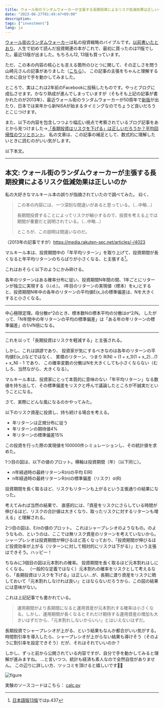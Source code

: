 ```yaml
---
title: ウォール街のランダムウォーカーが主張する長期投資によるリスク低減効果は正しいのか
date: "2023-06-27T01:49:47+09:00"
description:
tags: ["investment"]
lang: ja
---
```


[ウォール街のランダムウォーカー](https://www.amazon.co.jp/dp/4296115871)は私の投資戦略のバイブルです。[以前書いたとおり](../20230108-review-home-economics-textbook/#%E8%B3%87%E7%94%A3%E9%81%8B%E7%94%A8%E3%83%91%E3%83%BC%E3%82%BD%E3%83%8A%E3%83%AB%E3%83%95%E3%82%A1%E3%82%A4%E3%83%8A%E3%83%B3%E3%82%B9%E3%81%AB%E3%81%A4%E3%81%84%E3%81%A6)、人生で初めて読んだ投資関連の本がこれで、最初に買ったのは11版でした。最近13版が出ました。もちろん12, 13版も買っています。

ただ、この本の内容の核心とも言える箇所のひとつに関して、その正しさを問う山崎元さんの記事がありました（[こちら](https://media.rakuten-sec.net/articles/-/4023)）。
この記事の主張をちゃんと理解するために自分で手を動かしてみました。

ところで、実はこれは2年前のFacebookに投稿したものです。やっとブログに成仏させます。かなり熟成が進んでしまっていますが（そもそも上記の記事が書かれたのが2013年）、最近ウォール街のランダムウォーカーが50周年で[新版](https://www.amazon.co.jp/dp/4296115871)が出たり、日本では来年から新NISAが始まるタイミングなのでちょうど良いだろうとこじつけます。

また、以下の内容を包含しつつより幅広い視点で考察されているブログ記事をあとから見つけました→[「長期投資はリスクを下げる」は正しいだろうか？平均回帰性のウソとホント](http://www.rokohouse.net/archives/2694)。
私の文章は、この記事の補足として、数式的に理解したいときに読むのがいい気がします。

以下本文。

---

## 本文: ウォール街のランダムウォーカーが主張する長期投資によるリスク低減効果は正しいのか

私の大好きなマルキール本の誤りが指摘されていたので調べてみた。
曰く、
> この本の内容には、一つ深刻な間違いがあると思っている。（...中略...）
>
> 長期間投資することによってリスクが縮小するので、投資を考える上では期間が重要だと説明されている。（...中略...）
>
> ところが、この説明は間違いなのだ。

（2013年の記事ですが）https://media.rakuten-sec.net/articles/-/4023

マルキール本は、投資期間中の「年平均リターン」を取り上げて、投資期間が長くなると年平均リターンのちらばりが小さくなる、と主張する[^1]。

[^1]: [日本語版13版](https://www.amazon.co.jp/dp/4296115871)ではp.437

これはおそらく以下のようにかみ砕ける。

各年のリターンはある確率分布に従い、投資期間N年間の間、1年ごとにリターンが独立に実現する（i.i.d.）。
i年目のリターンの実現値（標本）をx_iとすると、投資期間N年中の各年のリターンの平均値E(x_i)の標準偏差は、Nを大きくすると小さくなる。

---

中心極限定理。母分散σ^2のとき、標本数Nの標本平均の分散はσ^2/N。
したがって、「N年間中の年リターンの平均の標準偏差」は「ある年の年リターンの標準偏差」の1/√N倍になる。

---

これを以って「長期投資はリスクを軽減する」と主張される。

しかし、これは誤謬であり、
投資家が気にするべきなのは各年のリターンの平均値E(x_i)などではなく、
累積のリターン、つまり
R(N) = (1 + x_1)(1 + x_2)...(1 + x_N) - 1
であり、
この確率変数の分散はNを大きくしても小さくならない（むしろ、当然ながら、大きくなる）。

マルキール本は、投資家にとって本質的に意味のない「年平均リターン」なる数値を持ち出して、その標準偏差をリスクと呼んで議論したところが不誠実だということになる。

さて、実際にどんな風になるのかやってみた。

以下のリスク資産に投資し、持ち続ける場合を考える。
* 年リターンは正規分布に従う
* 年リターンの期待値4%
* 年リターンの標準偏差15%

この投資を行った際の実現値を100000件シミュレーションし、その統計値を求めた。

1つ目の図は、以下の値のプロット。横軸は投資期間（年）（以下同じ）。
* n年経過時の最終リターンR(n)の平均 E(R)
* n年経過時の最終リターンR(n)の標準偏差（リスク）σ(R)

投資期間を長く取るほど、リスクもリターンも上がるという主張通りの結果になった。

考えてみれば当然の結果で、
直感的には、「資産をリスクにさらしている時間が伸びるほど、リスクの合計値は大きくなり、取ったリスクに対するリターンも増える」と理解される。

2つ目の図は、E/σの値のプロット。
これはシャープレシオのようなもの。のようなもの、というのは、ここでは無リスク資産のリターンを考えていないから。
シャープレシオは投資期間が伸びるほど高くなっており、「投資期間が伸びるほど投資効率が上がる（リターンに対して相対的にリスクは下がる）」という主張はできそう。ハッピー！

ちなみに3個目の図は元本割れの確率。
投資期間を長く取るほど元本割れはしにくくなる。
（一般的な定義ではなく）元本割れの確率をリスクとして考えるなら、「長期投資はリスクを下げる」は正しい…が、長期に渡り資産をリスクに晒しておいて「元本割れしなければ良い」とはならないだろうから、この図の結果には意味がない。

これは上記記事でも書かれている。
> 運用期間がより長期間になると運用資産が元本割れする確率は小さくなる。しかし、運用期間が長くなるとそれだけ期待する運用資産の増加も大きいはずだから、「元本割れしないからいい」とはいえないはずだ。

長期投資でシャープレシオが上がる、という結果もなんか都合がいい気がする。時間割引率を導入したら、シャープレシオが上がらない結果も導けそう（そのように割引率を設定できそう）だが、それはそれでいいのか？

しかし、ずっと前から公開されている内容ですが、自分で手を動かしてみると理解が進みますね。
…と言いつつ、統計も経済も素人なので全然自信がありません。
この辺りに詳しい方、ツッコミを頂けると嬉しいです🙇‍♂️

![figure](https://github.com/whitphx/risk-assessment-long-term-investment/blob/master/fig.png?raw=true)

実験のソースコードはこちら：
[calc.py](https://github.com/whitphx/risk-assessment-long-term-investment/blob/master/calc.py)

